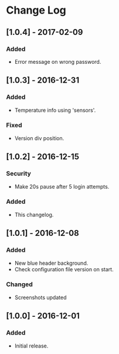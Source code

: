 # Change Log

## [1.0.4] - 2017-02-09
### Added
- Error message on wrong password.

## [1.0.3] - 2016-12-31
### Added
- Temperature info using 'sensors'.

### Fixed
- Version div position.

## [1.0.2] - 2016-12-15
### Security
- Make 20s pause after 5 login attempts.

### Added
- This changelog.

## [1.0.1] - 2016-12-08
### Added
- New blue header background.
- Check configuration file version on start.

### Changed
- Screenshots updated

## [1.0.0] - 2016-12-01
### Added
- Initial release.
